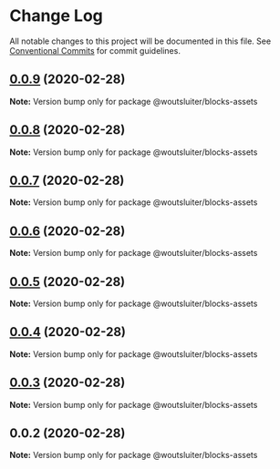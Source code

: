 # Change Log

All notable changes to this project will be documented in this file.
See [Conventional Commits](https://conventionalcommits.org) for commit guidelines.

## [0.0.9](https://github.com/woutsluiter/blocks/compare/v0.0.8...v0.0.9) (2020-02-28)

**Note:** Version bump only for package @woutsluiter/blocks-assets





## [0.0.8](https://github.com/woutsluiter/blocks/compare/v0.0.7...v0.0.8) (2020-02-28)

**Note:** Version bump only for package @woutsluiter/blocks-assets





## [0.0.7](https://github.com/woutsluiter/blocks/compare/v0.0.6...v0.0.7) (2020-02-28)

**Note:** Version bump only for package @woutsluiter/blocks-assets





## [0.0.6](https://github.com/woutsluiter/blocks/compare/v0.0.5...v0.0.6) (2020-02-28)

**Note:** Version bump only for package @woutsluiter/blocks-assets





## [0.0.5](https://github.com/woutsluiter/blocks/compare/v0.0.4...v0.0.5) (2020-02-28)

**Note:** Version bump only for package @woutsluiter/blocks-assets





## [0.0.4](https://github.com/woutsluiter/blocks/compare/v0.0.3...v0.0.4) (2020-02-28)

**Note:** Version bump only for package @woutsluiter/blocks-assets





## [0.0.3](https://github.com/woutsluiter/blocks/compare/v0.0.2...v0.0.3) (2020-02-28)

**Note:** Version bump only for package @woutsluiter/blocks-assets





## 0.0.2 (2020-02-28)

**Note:** Version bump only for package @woutsluiter/blocks-assets
